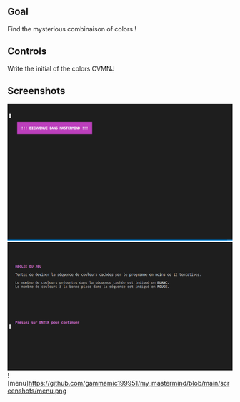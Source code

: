 ## Goal

Find the mysterious combinaison of colors !

## Controls

Write the initial of the colors CVMNJ

## Screenshots
![title](https://github.com/gammamic199951/my_mastermind/blob/main/screenshots/title.png)
![rules](https://github.com/gammamic199951/my_mastermind/blob/main/screenshots/rules.png)
![menu]https://github.com/gammamic199951/my_mastermind/blob/main/screenshots/menu.png
